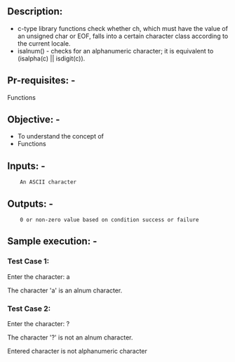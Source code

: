 ## Description:

* c-type library functions check whether ch, which must have the value of an unsigned char or EOF, falls into a certain character class according to the current locale.
*   isalnum() - checks for an alphanumeric character; it is equivalent to (isalpha(c) || isdigit(c)).

## Pr-requisites: -
Functions

## Objective: -

* To understand the concept of
*    Functions

## Inputs: -

        An ASCII character

## Outputs: -

        0 or non-zero value based on condition success or failure

## Sample execution: -
### Test Case 1:

Enter the character: a

The character 'a' is an alnum character.
### Test Case 2:

Enter the character: ?

The character '?' is not an alnum character.

Entered character is not alphanumeric character
